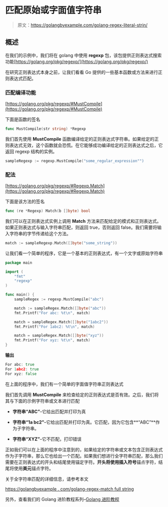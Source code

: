 # 匹配原始或字面值字符串

> 原文：<https://golangbyexample.com/golang-regex-literal-strin/>

## **概述**

在我们的示例中，我们将在 golang 中使用 **regexp** 包，该包提供正则表达式搜索功能[https://golang.org/pkg/regexp/](https://golang.org/pkg/regexp/)

在研究正则表达式本身之前，让我们看看 Go 提供的一些基本函数或方法来进行正则表达式匹配。

### **匹配编译功能**

[https://golang.org/pkg/regexp/#MustCompile](https://golang.org/pkg/regexp/#MustCompile)

下面是函数的签名

```go
func MustCompile(str string) *Regexp
```

我们首先使用 **MustCompile** 函数编译给定的正则表达式字符串。如果给定的正则表达式无效，这个函数就会恐慌。在它能够成功编译给定的正则表达式之后，它返回 regexp 结构的实例。

```go
sampleRegexp := regexp.MustCompile("some_regular_expression"")
```

### **配法**

[https://golang.org/pkg/regexp/#Regexp.Match](https://golang.org/pkg/regexp/#Regexp.Match)

下面是该方法的签名

```go
func (re *Regexp) Match(b []byte) bool
```

我们可以在正则表达式实例上调用 **Match** 方法来匹配给定的模式和正则表达式。如果正则表达式与输入字符串匹配，则返回 true，否则返回 false。我们需要将输入字符串的字节传递给这个方法。

```go
match := sampleRegexp.Match([]byte("some_string"))
```

让我们看一个简单的程序，它是一个基本的正则表达式，有一个文字或原始字符串

```go
package main

import (
	"fmt"
	"regexp"
)

func main() {
	sampleRegex := regexp.MustCompile("abc")

	match := sampleRegex.Match([]byte("abc"))
	fmt.Printf("For abc: %t\n", match)

	match = sampleRegex.Match([]byte("1abc2"))
	fmt.Printf("For 1abc2: %t\n", match)

	match = sampleRegex.Match([]byte("xyz"))
	fmt.Printf("For xyz: %t\n", match)
}
```

**输出**

```go
For abc: true
For 1abc2: true
For xyz: false
```

在上面的程序中，我们有一个简单的字面值字符串正则表达式

我们首先调用 **MustCompile** 来检查给定的正则表达式是否有效。之后，我们将其与下面的示例字符串或文本进行匹配

*   **字符串“ABC”**–它给出匹配并打印为真

*   **字符串“1a bc2”**–它给出匹配并打印为真。它匹配，因为它包含**“ABC”**作为子字符串。

*   **字符串“XYZ”**–它不匹配，打印错误

正如我们可以在上面的程序中注意到的，如果给定的字符串或文本包含正则表达式作为子字符串，那么它也给出一个匹配。如果我们想进行全字符串匹配，那么我们需要在正则表达式的开头和结尾使用锚定字符。**开头将使用插入符号**锚点字符，结尾将使用**美元**锚点字符。

关于全字符串匹配的详细信息，请参考本文

[https://golangbyexample . com/golang-regex-match full string](https://golangbyexample.com/golang-regex-match-full-string/)

另外，查看我们的 Golang 进阶教程系列–[<u>Golang 进阶教程</u>](https://golangbyexample.com/golang-comprehensive-tutorial/)